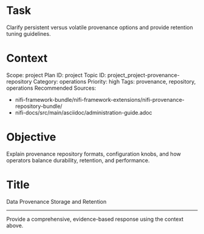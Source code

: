 # Task
Clarify persistent versus volatile provenance options and provide retention tuning guidelines.

# Context
Scope: project
Plan ID: project
Topic ID: project_project-provenance-repository
Category: operations
Priority: high
Tags: provenance, repository, operations
Recommended Sources:
- nifi-framework-bundle/nifi-framework-extensions/nifi-provenance-repository-bundle/
- nifi-docs/src/main/asciidoc/administration-guide.adoc

# Objective
Explain provenance repository formats, configuration knobs, and how operators balance durability, retention, and performance.

# Title
Data Provenance Storage and Retention

---
Provide a comprehensive, evidence-based response using the context above.
